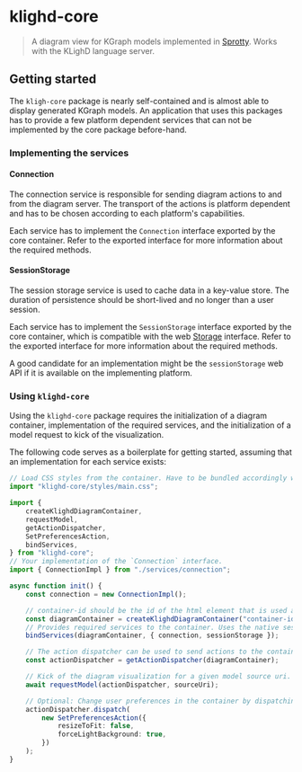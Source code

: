 # klighd-core

> A diagram view for KGraph models implemented in [Sprotty](https://github.com/theia-ide/sprotty).
> Works with the KLighD language server.

## Getting started

The `kligh-core` package is nearly self-contained and is almost able to display generated KGraph
models. An application that uses this packages has to provide a few platform dependent services that
can not be implemented by the core package before-hand.

### Implementing the services

#### Connection

The connection service is responsible for sending diagram actions to and from the diagram server.
The transport of the actions is platform dependent and has to be chosen according to each platform's
capabilities.

Each service has to implement the `Connection` interface exported by the core container. Refer to
the exported interface for more information about the required methods.

#### SessionStorage

The session storage service is used to cache data in a key-value store. The duration of persistence
should be short-lived and no longer than a user session.

Each service has to implement the `SessionStorage` interface exported by the core container, which
is compatible with the web [Storage](https://developer.mozilla.org/en-US/docs/Web/API/Storage)
interface. Refer to the exported interface for more information about the required methods.

A good candidate for an implementation might be the `sessionStorage` web API if it is available on
the implementing platform.

### Using `klighd-core`

Using the `klighd-core` package requires the initialization of a diagram container, implementation
of the required services, and the initialization of a model request to kick of the visualization.

The following code serves as a boilerplate for getting started, assuming that an implementation for
each service exists:

```typescript
// Load CSS styles from the container. Have to be bundled accordingly with the bundler of choice.
import "klighd-core/styles/main.css";

import {
    createKlighdDiagramContainer,
    requestModel,
    getActionDispatcher,
    SetPreferencesAction,
    bindServices,
} from "klighd-core";
// Your implementation of the `Connection` interface.
import { ConnectionImpl } from "./services/connection";

async function init() {
    const connection = new ConnectionImpl();

    // container-id should be the id of the html element that is used as the root for diagrams.
    const diagramContainer = createKlighdDiagramContainer("container-id");
    // Provides required services to the container. Uses the native sessionStorage in this case.
    bindServices(diagramContainer, { connection, sessionStorage });

    // The action dispatcher can be used to send actions to the container.
    const actionDispatcher = getActionDispatcher(diagramContainer);

    // Kick of the diagram visualization for a given model source uri. The sourceUri is sent to the server.
    await requestModel(actionDispatcher, sourceUri);

    // Optional: Change user preferences in the container by dispatching an action accordingly.
    actionDispatcher.dispatch(
        new SetPreferencesAction({
            resizeToFit: false,
            forceLightBackground: true,
        })
    );
}
```
